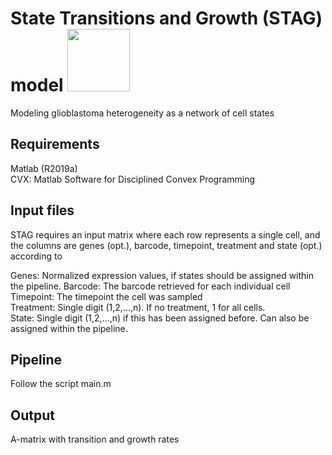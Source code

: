 # State Transitions and Growth (STAG) model <img src="https://user-images.githubusercontent.com/43134255/128992022-60ca394f-741a-45a3-8759-818d8b457cd9.png" width="100" height="100">


Modeling glioblastoma heterogeneity as a network of cell states

## Requirements
Matlab (R2019a)  
CVX: Matlab Software for Disciplined Convex Programming

## Input files
STAG requires an input matrix where each row represents a single cell, and the columns are genes (opt.), barcode, timepoint, treatment and state (opt.) according to  

Genes: Normalized expression values, if states should be assigned within the pipeline.
Barcode: The barcode retrieved for each individual cell  
Timepoint: The timepoint the cell was sampled  
Treatment: Single digit (1,2,...,n). If no treatment, 1 for all cells.  
State: Single digit (1,2,...,n) if this has been assigned before. Can also be assigned within the pipeline.  

## Pipeline
Follow the script main.m

## Output
A-matrix with transition and growth rates
